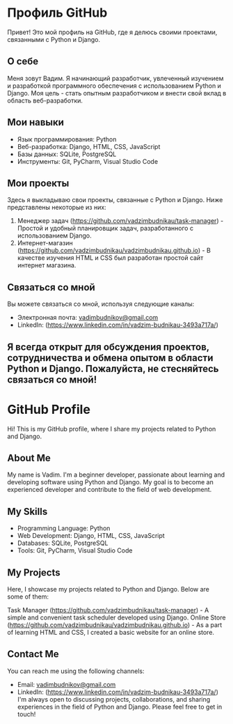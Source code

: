 # Профиль GitHub

Привет! Это мой профиль на GitHub, где я делюсь своими проектами, связанными с Python и Django.

## О себе

Меня зовут Вадим. Я начинающий разработчик, увлеченный изучением и разработкой программного обеспечения с использованием Python и Django. Моя цель - стать опытным разработчиком и внести свой вклад в область веб-разработки.

## Мои навыки

- Язык программирования: Python
- Веб-разработка: Django, HTML, CSS, JavaScript
- Базы данных: SQLite, PostgreSQL
- Инструменты: Git, PyCharm, Visual Studio Code

## Мои проекты

Здесь я выкладываю свои проекты, связанные с Python и Django. Ниже представлены некоторые из них:

1. Менеджер задач (https://github.com/vadzimbudnikau/task-manager) - Простой и удобный планировщик задач, разработанного с использованием Django.
2. Интернет-магазин (https://github.com/vadzimbudnikau/vadzimbudnikau.github.io) - В качестве изучения HTML и CSS был разработан простой сайт интернет магазина.

## Связаться со мной

Вы можете связаться со мной, используя следующие каналы:

- Электронная почта: vadimbudnikov@gmail.com
- LinkedIn: (https://www.linkedin.com/in/vadzim-budnikau-3493a717a/)

Я всегда открыт для обсуждения проектов, сотрудничества и обмена опытом в области Python и Django. Пожалуйста, не стесняйтесь связаться со мной!
---------------------------------------------------------------------------------------------------------------------------------------------------------------------------------------------------------------
# GitHub Profile

Hi! This is my GitHub profile, where I share my projects related to Python and Django.

## About Me

My name is Vadim. I'm a beginner developer, passionate about learning and developing software using Python and Django. My goal is to become an experienced developer and contribute to the field of web development.

## My Skills

- Programming Language: Python
- Web Development: Django, HTML, CSS, JavaScript
- Databases: SQLite, PostgreSQL
- Tools: Git, PyCharm, Visual Studio Code
  
## My Projects

Here, I showcase my projects related to Python and Django. Below are some of them:

Task Manager (https://github.com/vadzimbudnikau/task-manager) - A simple and convenient task scheduler developed using Django.
Online Store (https://github.com/vadzimbudnikau/vadzimbudnikau.github.io) - As a part of learning HTML and CSS, I created a basic website for an online store.

## Contact Me

You can reach me using the following channels:

- Email: vadimbudnikov@gmail.com
- LinkedIn: (https://www.linkedin.com/in/vadzim-budnikau-3493a717a/)
I'm always open to discussing projects, collaborations, and sharing experiences in the field of Python and Django. Please feel free to get in touch!
